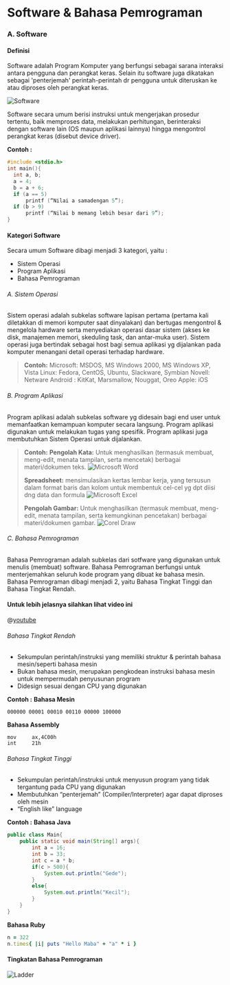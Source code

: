 # Software & Bahasa Pemrograman

### A. Software
#### Definisi
Software adalah Program Komputer yang berfungsi sebagai sarana interaksi antara pengguna dan perangkat keras. Selain itu software juga dikatakan sebagai 'penterjemah' perintah-perintah dr pengguna untuk diteruskan ke atau diproses oleh perangkat keras.

![Software](http://himasif.ilkom.unej.ac.id/library/Software_1.png)

Software secara umum berisi instruksi untuk mengerjakan prosedur tertentu, baik memproses data, melakukan perhitungan, berinteraksi dengan software lain (OS maupun aplikasi lainnya) hingga mengontrol perangkat keras (disebut device driver).

__Contoh :__
```  C
#include <stdio.h>
int main(){
  int a, b;
  a = 4;
  b = a + 6;
  if (a == 5)
      printf (“Nilai a samadengan 5”);
  if (b > 9) 
      printf (“Nilai b memang lebih besar dari 9”);
}
```

#### Kategori Software
Secara umum Software dibagi menjadi 3 kategori, yaitu :
* Sistem Operasi
* Program Aplikasi
* Bahasa Pemrograman

###### A. Sistem Operasi
Sistem operasi adalah subkelas software lapisan pertama (pertama kali diletakkan di memori komputer saat dinyalakan) dan bertugas mengontrol & mengelola hardware serta menyediakan operasi dasar sistem (akses ke disk, manajemen memori, skeduling task, dan antar-muka user).
Sistem operasi juga bertindak sebagai host bagi semua aplikasi yg dijalankan pada komputer menangani detail operasi terhadap hardware.

> __Contoh:__
Microsoft: MSDOS, MS Windows 2000, MS Windows XP, Vista 
Linux: Fedora, CentOS, Ubuntu, Slackware, Symbian
Novell: Netware
Android : KitKat, Marsmallow, Nouggat, Oreo
Apple: iOS

###### B. Program Aplikasi
Program aplikasi adalah subkelas software yg didesain bagi end user untuk memanfaatkan kemampuan komputer secara langsung. Program aplikasi digunakan untuk melakukan tugas yang spesifik. Program aplikasi juga membutuhkan Sistem Operasi untuk dijalankan. 

> __Contoh:__
__Pengolah Kata:__ Untuk menghasilkan (termasuk membuat, meng-edit, menata tampilan, serta mencetak) berbagai materi/dokumen teks.
![Microsoft Word](https://cdn1.tekrevue.com/wp-content/uploads/2015/02/word-search-with-bing.jpg)
>
>__Spreadsheet:__ mensimulasikan kertas lembar kerja, yang tersusun dalam format baris dan kolom untuk membentuk cel-cel yg dpt diisi dng data dan formula
![Microsoft Excel](https://d2myx53yhj7u4b.cloudfront.net/sites/default/files/styles/full_width_desktop/public/IC-how-to-make-spreadsheet-11%20copy.jpg?itok=aDdzCSmp)
>
> __Pengolah Gambar:__ Untuk menghasilkan (termasuk membuat, meng-edit, menata tampilan, serta kemungkinan pencetakan) berbagai materi/dokumen gambar.
![Corel Draw](https://images-na.ssl-images-amazon.com/images/I/61PdhuOvizL._SL1024_.jpg)

###### C. Bahasa Pemrograman
Bahasa Pemrograman adalah subkelas dari sotfware yang digunakan untuk menulis (membuat) software. Bahasa Pemrograman berfungsi untuk menterjemahkan seluruh kode program yang dibuat ke bahasa mesin. Bahasa Pemrograman dibagi menjadi 2, yaitu Bahasa Tingkat Tinggi dan Bahasa Tingkat Rendah.

#### Untuk lebih jelasnya silahkan lihat video ini
@[youtube](bUWCD45qniA)

###### Bahasa Tingkat Rendah
* Sekumpulan perintah/instruksi yang memiliki struktur & perintah bahasa mesin/seperti bahasa mesin
* Bukan bahasa mesin, merupakan pengkodean instruksi bahasa mesin untuk mempermudah penyusunan program
* Didesign sesuai dengan CPU yang digunakan

__Contoh :__
__Bahasa Mesin__
```
000000 00001 00010 00110 00000 100000
```

__Bahasa Assembly__
```Assembly
mov     ax,4C00h
int     21h 
```

###### Bahasa Tingkat Tinggi
* Sekumpulan perintah/instruksi untuk menyusun program yang tidak tergantung pada CPU yang digunakan
* Membutuhkan “penterjemah” (Compiler/Interpreter) agar dapat diproses oleh mesin
* “English like” language
 
__Contoh :__
__Bahasa Java__
```Java
public class Main{
    public static void main(String[] args){
        int a = 16;
        int b = 33;
        int c = a * b;
        if(c > 500){
            System.out.println("Gede");
        }
        else{
            System.out.println("Kecil");
        }
    }
}
```

__Bahasa Ruby__
```Ruby
n = 322
n.times{ |i| puts "Hello Maba" + "a" * i }
```

#### Tingkatan Bahasa Pemrograman

![Ladder](https://2.bp.blogspot.com/-g32NL_Q7iLE/WPZNcurHJhI/AAAAAAAAAGw/KfgIQMhN5_Ms7ixgGFEtray-1jLs1R17QCLcB/s1600/chapter-3-instruction-set-and-assembly-language-programming-6-638.jpg)
